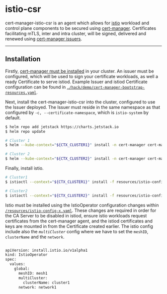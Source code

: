 # istio-csr

cert-manager-istio-csr is an agent which allows for [istio](https://istio.io) workload
and control plane components to be secured using
[cert-manager](https://cert-manager.io). Certificates facilitating mTLS, inter
and intra cluster, will be signed, delivered and renewed using [cert-manager
issuers](https://cert-manager.io/docs/concepts/issuer).


---

## Installation

Firstly, [cert-manager must be
installed](https://cert-manager.io/docs/installation/) in your cluster. An
issuer must be configured, which will be used to sign your certificate
workloads, as well a ready Certificate to serve istiod. Example Issuer and
istiod Certificate configuration can be found in
[`./hack/demo/cert-manager-bootstrap-resources.yaml`](./hack/demo/cert-manager-bootstrap-resources.yaml).

Next, install the cert-manager-istio-csr into the cluster, configured to use
the Issuer deployed. The Issuer must reside in the same namespace as that
configured by `-c, --certificate-namespace`, which is `istio-system` by default.



```bash
$ helm repo add jetstack https://charts.jetstack.io
$ helm repo update

# Cluster 1
$ helm --kube-context="${CTX_CLUSTER1}" install -n cert-manager cert-manager-istio-csr jetstack/cert-manager-istio-csr --set agent.clusterID=cluster1 --set certificate.name=vault-istio-ca1-issuer

# Cluster 2
$ helm --kube-context="${CTX_CLUSTER2}" install -n cert-manager cert-manager-istio-csr jetstack/cert-manager-istio-csr --set agent.clusterID=cluster2 --set certificate.name=vault-istio-ca2-issuer
```

Finally, install istio.

```bash
# Cluster1
$ istioctl --context="${CTX_CLUSTER1}" install -f resources/istio-config-cluster1-1.9.1.yaml

# Cluster2 
$ istioctl --context="${CTX_CLUSTER2}" install -f resources/istio-config-cluster1-1.9.1.yaml
```

Istio must be installed using the IstioOperator
configuration changes within
[`/resources/istio-config-x.yaml`](/resources/istio-config-1.9.1.yaml). These changes are
required in order for the CA Server to be disabled in istiod, ensure istio
workloads request certificates from the cert-manager agent, and the istiod
certificates and keys are mounted in from the Certificate created earlier.
The istio config include also the *`multiCluster`* config where we have to set the `meshID`, `clusterName` and the `network`.

```bash

apiVersion: install.istio.io/v1alpha1
kind: IstioOperator
spec:
  values:
    global:
      meshID: mesh1
      multiCluster:
        clusterName: cluster1
      network: network1
```